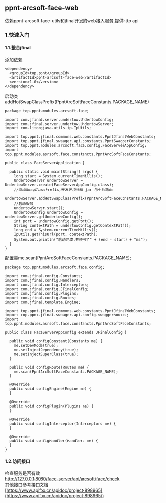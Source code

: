 ## ppnt-arcsoft-face-web
依赖ppnt-arcsoft-face-utils和jfinal开发的web接入服务,提供http api

### 1.快速入门
#### 1.1.整合jfinal
添加依赖
```
<dependency>
  <groupId>top.ppnt</groupId>
  <artifactId>ppnt-arcsoft-face-web</artifactId>
  <version>1.0</version>
</dependency>
```
启动类 addHotSwapClassPrefix(PpntArcSoftFaceConstants.PACKAGE_NAME)
```
package top.ppnt.modules.arcsoft.face;

import com.jfinal.server.undertow.UndertowConfig;
import com.jfinal.server.undertow.UndertowServer;
import com.litongjava.utils.ip.IpUtils;

import top.ppnt.jfinal.commons.web.constants.PpntJfinalWebConstants;
import top.ppnt.jfinal.swaager.api.constants.PpntSwaggerConstants;
import top.ppnt.modules.arcsoft.face.config.FaceServerAppConfig;
import top.ppnt.modules.asrsoft.face.constancts.PpntArcSoftFaceConstants;

public class FaceServerApplication {

  public static void main(String[] args) {
    long start = System.currentTimeMillis();
    UndertowServer undertowServer = UndertowServer.create(FaceServerAppConfig.class);
    //添加SwapClassPrefix,开发环境扫描 jar 包中的路由 
    undertowServer.addHotSwapClassPrefix(PpntArcSoftFaceConstants.PACKAGE_NAME);
    //启动服务
    undertowServer.start();
    UndertowConfig undertowConfig = undertowServer.getUndertowConfig();
    int port = undertowConfig.getPort();
    String contextPath = undertowConfig.getContextPath();
    long end = System.currentTimeMillis();
    IpUtils.getThisUrl(port, contextPath);
    System.out.println("启动完成,共使用了" + (end - start) + "ms");
  }
}
```
配置类me.scan(PpntArcSoftFaceConstants.PACKAGE_NAME);
```
package top.ppnt.modules.arcsoft.face.config;

import com.jfinal.config.Constants;
import com.jfinal.config.Handlers;
import com.jfinal.config.Interceptors;
import com.jfinal.config.JFinalConfig;
import com.jfinal.config.Plugins;
import com.jfinal.config.Routes;
import com.jfinal.template.Engine;

import top.ppnt.jfinal.commons.web.constants.PpntJfinalWebConstants;
import top.ppnt.jfinal.swaager.api.config.SwaggerRoutes;
import top.ppnt.modules.asrsoft.face.constancts.PpntArcSoftFaceConstants;

public class FaceServerAppConfig extends JFinalConfig {

  public void configConstant(Constants me) {
    me.setDevMode(true);
    me.setInjectDependency(true);
    me.setInjectSuperClass(true);
  }

  public void configRoute(Routes me) {
    me.scan(PpntArcSoftFaceConstants.PACKAGE_NAME);
  }

  @Override
  public void configEngine(Engine me) {
  }

  @Override
  public void configPlugin(Plugins me) {
  }

  @Override
  public void configInterceptor(Interceptors me) {
  }

  @Override
  public void configHandler(Handlers me) {
  }
}
```
#### 1.2.访问接口
检查服务是否有效  
http://127.0.0.1:8080/face-server/api/arcsoft/face/check  
其他接口参考接口文档  
[https://www.apifox.cn/apidoc/project-898965](https://www.apifox.cn/apidoc/project-898965/)